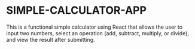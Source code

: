 # SIMPLE-CALCULATOR-APP
This is  a functional simple calculator using React that allows the user to input two numbers, select an operation (add, subtract, multiply, or divide), and view the result after submitting.
